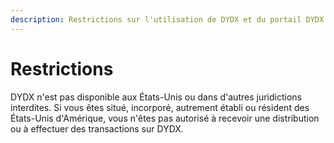 ```yaml
---
description: Restrictions sur l'utilisation de DYDX et du portail DYDX.
---
```


# Restrictions

DYDX n'est pas disponible aux États-Unis ou dans d'autres juridictions interdites. Si vous êtes situé, incorporé, autrement établi ou résident des États-Unis d'Amérique, vous n'êtes pas autorisé à recevoir une distribution ou à effectuer des transactions sur DYDX.

